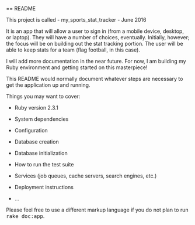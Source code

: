 == README

This project is called - my_sports_stat_tracker - June 2016

It is an app that will allow a user to sign in (from a mobile device, desktop, or laptop). They will have a number of choices, eventually. Initially, however; the focus will be on building out the stat tracking portion. The user will be able to keep stats for a team (flag football, in this case).

I will add more documentation in the near future. For now, I am building my Ruby environment and getting started on this masterpiece!

This README would normally document whatever steps are necessary to get the
application up and running.

Things you may want to cover:

* Ruby version
  2.3.1

* System dependencies

* Configuration

* Database creation

* Database initialization

* How to run the test suite

* Services (job queues, cache servers, search engines, etc.)

* Deployment instructions

* ...


Please feel free to use a different markup language if you do not plan to run
<tt>rake doc:app</tt>.

